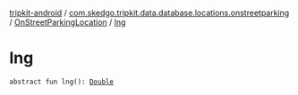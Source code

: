 [tripkit-android](../../index.md) / [com.skedgo.tripkit.data.database.locations.onstreetparking](../index.md) / [OnStreetParkingLocation](index.md) / [lng](./lng.md)

# lng

`abstract fun lng(): `[`Double`](https://kotlinlang.org/api/latest/jvm/stdlib/kotlin/-double/index.html)